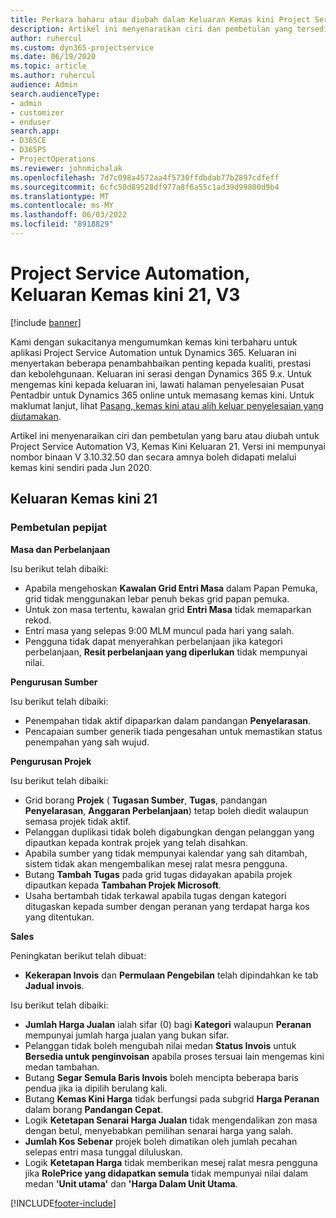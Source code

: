 ```yaml
---
title: Perkara baharu atau diubah dalam Keluaran Kemas kini Project Service Automation 21, V3
description: Artikel ini menyenaraikan ciri dan pembetulan yang tersedia dalam Keluaran Kemas Kini Automasi Project Service 21, V3.
author: ruhercul
ms.custom: dyn365-projectservice
ms.date: 06/19/2020
ms.topic: article
ms.author: ruhercul
audience: Admin
search.audienceType:
- admin
- customizer
- enduser
search.app:
- D365CE
- D365PS
- ProjectOperations
ms.reviewer: johnmichalak
ms.openlocfilehash: 7d7c098a4572aa4f5730ffdbdab77b2897cdfeff
ms.sourcegitcommit: 6cfc50d89528df977a8f6a55c1ad39d99800d9b4
ms.translationtype: MT
ms.contentlocale: ms-MY
ms.lasthandoff: 06/03/2022
ms.locfileid: "8918829"
---
```

# <a name="project-service-automation-update-release-21-v3"></a>Project Service Automation, Keluaran Kemas kini 21, V3

[!include [banner](../includes/psa-now-project-operations.md)]

Kami dengan sukacitanya mengumumkan kemas kini terbaharu untuk aplikasi Project Service Automation untuk Dynamics 365. Keluaran ini menyertakan beberapa penambahbaikan penting kepada kualiti, prestasi dan kebolehgunaan. Keluaran ini serasi dengan Dynamics 365 9.x. Untuk mengemas kini kepada keluaran ini, lawati halaman penyelesaian Pusat Pentadbir untuk Dynamics 365 online untuk memasang kemas kini. Untuk maklumat lanjut, lihat [Pasang, kemas kini atau alih keluar penyelesaian yang diutamakan](/power-platform/admin/install-remove-preferred-solution).

Artikel ini menyenaraikan ciri dan pembetulan yang baru atau diubah untuk Project Service Automation V3, Kemas Kini Keluaran 21. Versi ini mempunyai nombor binaan V 3.10.32.50 dan secara amnya boleh didapati melalui kemas kini sendiri pada Jun 2020.

## <a name="update-release-21"></a>Keluaran Kemas kini 21

### <a name="bug-fixes"></a>Pembetulan pepijat

**Masa dan Perbelanjaan**

Isu berikut telah dibaiki:

- Apabila mengehoskan **Kawalan Grid Entri Masa** dalam Papan Pemuka, grid tidak menggunakan lebar penuh bekas grid papan pemuka.
- Untuk zon masa tertentu, kawalan grid **Entri Masa** tidak memaparkan rekod.
- Entri masa yang selepas 9:00 MLM muncul pada hari yang salah.
- Pengguna tidak dapat menyerahkan perbelanjaan jika kategori perbelanjaan, **Resit perbelanjaan yang diperlukan** tidak mempunyai nilai.

**Pengurusan Sumber**

Isu berikut telah dibaiki:

- Penempahan tidak aktif dipaparkan dalam pandangan **Penyelarasan**.
- Pencapaian sumber generik tiada pengesahan untuk memastikan status penempahan yang sah wujud.

**Pengurusan Projek**

Isu berikut telah dibaiki:

- Grid borang **Projek** ( **Tugasan Sumber**, **Tugas**, pandangan **Penyelarasan**, **Anggaran Perbelanjaan**) tetap boleh diedit walaupun semasa projek tidak aktif.
- Pelanggan duplikasi tidak boleh digabungkan dengan pelanggan yang dipautkan kepada kontrak projek yang telah disahkan.
- Apabila sumber yang tidak mempunyai kalendar yang sah ditambah, sistem tidak akan mengembalikan mesej ralat mesra pengguna.
- Butang **Tambah Tugas** pada grid tugas didayakan apabila projek dipautkan kepada **Tambahan Projek Microsoft**.
- Usaha bertambah tidak terkawal apabila tugas dengan kategori ditugaskan kepada sumber dengan peranan yang terdapat harga kos yang ditentukan.

**Sales**

Peningkatan berikut telah dibuat:

- **Kekerapan Invois** dan **Permulaan Pengebilan** telah dipindahkan ke tab **Jadual invois**.

Isu berikut telah dibaiki:

- **Jumlah Harga Jualan** ialah sifar (0) bagi **Kategori** walaupun **Peranan** mempunyai jumlah harga jualan yang bukan sifar.
- Pelanggan tidak boleh mengubah nilai medan **Status Invois** untuk **Bersedia untuk penginvoisan** apabila proses tersuai lain mengemas kini medan tambahan.
- Butang **Segar Semula Baris Invois** boleh mencipta beberapa baris pendua jika ia dipilih berulang kali.
- Butang **Kemas Kini Harga** tidak berfungsi pada subgrid **Harga Peranan** dalam borang **Pandangan Cepat**.
- Logik **Ketetapan Senarai Harga Jualan** tidak mengendalikan zon masa dengan betul, menyebabkan pemilihan senarai harga yang salah.
- **Jumlah Kos Sebenar** projek boleh dimatikan oleh jumlah pecahan selepas entri masa tunggal diluluskan.
- Logik **Ketetapan Harga** tidak memberikan mesej ralat mesra pengguna jika **RolePrice yang didapatkan semula** tidak mempunyai nilai dalam medan **'Unit utama'** dan **'Harga Dalam Unit Utama**.


[!INCLUDE[footer-include](../includes/footer-banner.md)]
